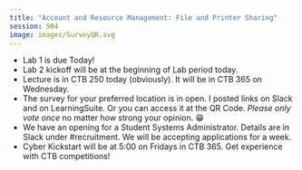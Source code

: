 ```yaml
---
title: "Account and Resource Management: File and Printer Sharing"
session: S04
image: images/SurveyQR.svg
---
```


* Lab 1 is due Today!
* Lab 2 kickoff will be at the beginning of Lab period today.
* Lecture is in CTB 250 today (obviously). It will be in CTB 365 on Wednesday.
* The survey for your preferred location is in open. I posted links on Slack and on LearningSuite. Or you can access it at the QR Code. *Please only vote once* no matter how strong your opinion. 😁
* We have an opening for a Student Systems Administrator. Details are in Slack under #recruitment. We will be accepting applications for a week.
* Cyber Kickstart will be at 5:00 on Fridays in CTB 365. Get experience with CTB competitions!